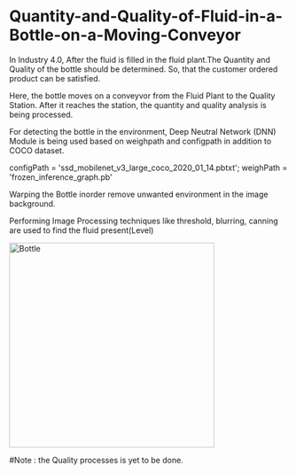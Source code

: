 # Quantity-and-Quality-of-Fluid-in-a-Bottle-on-a-Moving-Conveyor

In Industry 4.0, After the fluid is filled in the fluid plant.The Quantity and Quality of the bottle should be determined. So, that the customer ordered product can be satisfied.

Here, the bottle moves on a conveyvor from the Fluid Plant to the Quality Station. After it reaches the station, the quantity and quality analysis is being processed.

For detecting the bottle in the environment, Deep Neutral Network (DNN) Module is being used based on weighpath and configpath in addition to COCO dataset.

configPath = 'ssd_mobilenet_v3_large_coco_2020_01_14.pbtxt';
weighPath = 'frozen_inference_graph.pb'

Warping the Bottle inorder remove unwanted environment in the image background.

Performing Image Processing techniques like threshold, blurring, canning are used to find the fluid present(Level)

<img width="370" alt="Bottle" src="https://github.com/user-attachments/assets/a2a645e4-0618-4fe8-a178-2f45df62fc10" />


#Note : the Quality processes is yet to be done.






